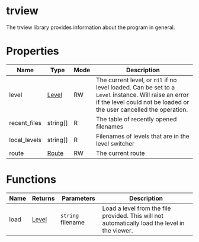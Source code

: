 # trview

The trview library provides information about the program in general.

# Properties

| Name | Type | Mode | Description |
| ---- | ---- | ---- | ----------- |
| level | [Level](level.md) | RW | The current level, or `nil` if no level loaded. Can be set to a `Level` instance. Will raise an error if the level could not be loaded or the user cancelled the operation.   |
| recent_files | string[] | R | The table of recently opened filenames |
| local_levels | string[] | R | Filenames of levels that are in the level switcher |
| route | [Route](route.md) | RW | The current route |

# Functions

| Name | Returns | Parameters | Description |
| ---- | ------- | ---------- | ----------- |
| load | [Level](level.md) | `string` filename | Load a level from the file provided. This will not automatically load the level in the viewer. |
